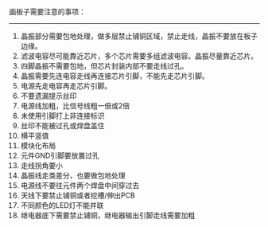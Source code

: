 画板子需要注意的事项：

---

1. 晶振部分需要包地处理，做多层禁止铺铜区域，禁止走线，晶振不要放在板子边缘。
2. 滤波电容尽可能靠近芯片，多个芯片需要多组滤波电容。晶振尽量靠近芯片。
3. 四脚晶振不需要包地，但芯片封装内部不要走线过孔。
4. 晶振需要先连电容走线再连接芯片引脚，不能先走芯片引脚。
5. 电源先走电容再走芯片引脚。
6. 不要遗漏提示丝印
7. 电源线加粗，比信号线粗一倍或2倍
8. 未使用引脚打上非连接标识
9. 丝印不能被过孔或焊盘盖住
10. 横平竖值
11. 模块化布局
12. 元件GND引脚要放置过孔
13. 走线拐角要小
14. 晶振线走类差分，也要做包地处理
15. 电源线不要往元件两个焊盘中间穿过去
16. 天线下要禁止铺铜或者挖槽/伸出PCB
17. 不同颜色的LED灯不能并联
18. 继电器底下需要禁止铺铜，继电器输出引脚走线需要加粗